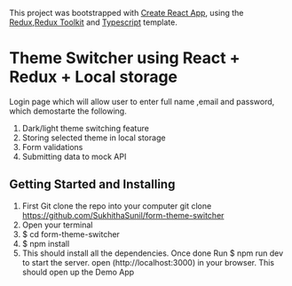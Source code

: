 This project was bootstrapped with [Create React App](https://github.com/facebook/create-react-app), using the [Redux](https://redux.js.org/),[Redux Toolkit](https://redux-toolkit.js.org/) and [Typescript](https://redux-toolkit.js.org/usage/usage-with-typescript) template.

# Theme Switcher using React + Redux + Local storage

Login page which will allow user to enter full name ,email and password, which demostarte the following.
1. Dark/light theme switching feature
2. Storing selected theme in local storage
2. Form validations
3. Submitting data to mock API

## Getting Started and Installing

1. First Git clone the repo into your computer
   git clone https://github.com/SukhithaSunil/form-theme-switcher
2. Open your terminal
3. $ cd form-theme-switcher
4. $ npm install
4. This should install all the dependencies. Once done
    Run
    $ npm  run dev
    to start the server.
    open (http://localhost:3000) in your browser.
    This should open up the Demo App

